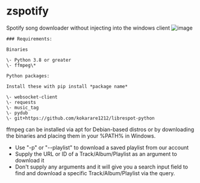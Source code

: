 # zspotify
Spotify song downloader without injecting into the windows client
![image](https://user-images.githubusercontent.com/12180913/137086248-371a3d81-75b3-4d75-a90c-966549c45745.png)
```
### Requirements:

Binaries

\- Python 3.8 or greater
\- ffmpeg\*

Python packages:

Install these with pip install *package name*

\- websocket-client
\- requests
\- music_tag
\- pydub
\- git+https://github.com/kokarare1212/librespot-python
```
ffmpeg can be installed via apt for Debian-based distros or by downloading the binaries and placing them in your %PATH% in Windows.

- Use "-p" or "--playlist" to download a saved playlist from our account
- Supply the URL or ID of a Track/Album/Playlist as an argument to download it
- Don't supply any arguments and it will give you a search input field to find and download a specific Track/Album/Playlist via the query.
